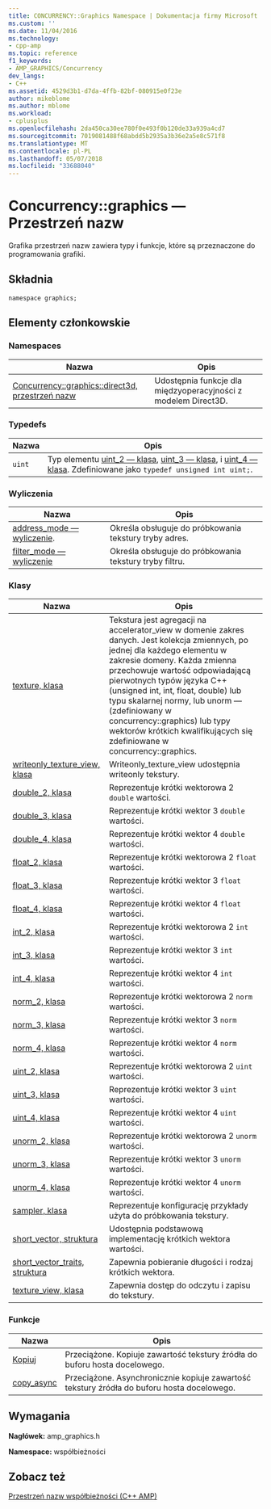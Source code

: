 ```yaml
---
title: CONCURRENCY::Graphics Namespace | Dokumentacja firmy Microsoft
ms.custom: ''
ms.date: 11/04/2016
ms.technology:
- cpp-amp
ms.topic: reference
f1_keywords:
- AMP_GRAPHICS/Concurrency
dev_langs:
- C++
ms.assetid: 4529d3b1-d7da-4ffb-82bf-080915e0f23e
author: mikeblome
ms.author: mblome
ms.workload:
- cplusplus
ms.openlocfilehash: 2da450ca30ee780f0e493f0b120de33a939a4cd7
ms.sourcegitcommit: 7019081488f68abdd5b2935a3b36e2a5e8c571f8
ms.translationtype: MT
ms.contentlocale: pl-PL
ms.lasthandoff: 05/07/2018
ms.locfileid: "33688040"
---
```

# <a name="concurrencygraphics-namespace"></a>Concurrency::graphics — Przestrzeń nazw
Grafika przestrzeń nazw zawiera typy i funkcje, które są przeznaczone do programowania grafiki.  
  
## <a name="syntax"></a>Składnia  
  
```  
namespace graphics;  
```  
  
## <a name="members"></a>Elementy członkowskie  
  
### <a name="namespaces"></a>Namespaces  
  
|Nazwa|Opis|  
|----------|-----------------|  
|[Concurrency::graphics::direct3d, przestrzeń nazw](concurrency-graphics-direct3d-namespace.md)|Udostępnia funkcje dla międzyoperacyjności z modelem Direct3D.|  
  
### <a name="typedefs"></a>Typedefs  
  
|Nazwa|Opis|  
|----------|-----------------|  
|`uint`|Typ elementu [uint_2 — klasa](uint-2-class.md), [uint_3 — klasa](uint-3-class.md), i [uint_4 — klasa](uint-4-class.md). Zdefiniowane jako `typedef unsigned int uint;`.|  
  
### <a name="enumerations"></a>Wyliczenia  
  
|Nazwa|Opis|  
|----------|-----------------|  
|[address_mode — wyliczenie](concurrency-graphics-namespace-enums.md#address_mode).|Określa obsługuje do próbkowania tekstury tryby adres.|  
|[filter_mode — wyliczenie](concurrency-graphics-namespace-enums.md#filter_mode)|Określa obsługuje do próbkowania tekstury tryby filtru.|  
  
### <a name="classes"></a>Klasy  
  
|Nazwa|Opis|  
|----------|-----------------|  
|[texture, klasa](texture-class.md)|Tekstura jest agregacji na accelerator_view w domenie zakres danych. Jest kolekcja zmiennych, po jednej dla każdego elementu w zakresie domeny. Każda zmienna przechowuje wartość odpowiadającą pierwotnych typów języka C++ (unsigned int, int, float, double) lub typu skalarnej normy, lub unorm — (zdefiniowany w concurrency::graphics) lub typy wektorów krótkich kwalifikujących się zdefiniowane w concurrency::graphics.|  
|[writeonly_texture_view, klasa](writeonly-texture-view-class.md)|Writeonly_texture_view udostępnia writeonly tekstury.|  
|[double_2, klasa](double-2-class.md)|Reprezentuje krótki wektorowa 2 `double` wartości.|  
|[double_3, klasa](double-3-class.md)|Reprezentuje krótki wektor 3 `double` wartości.|  
|[double_4, klasa](double-4-class.md)|Reprezentuje krótki wektor 4 `double` wartości.|  
|[float_2, klasa](float-2-class.md)|Reprezentuje krótki wektorowa 2 `float` wartości.|  
|[float_3, klasa](float-3-class.md)|Reprezentuje krótki wektor 3 `float` wartości.|  
|[float_4, klasa](float-4-class.md)|Reprezentuje krótki wektor 4 `float` wartości.|  
|[int_2, klasa](int-2-class.md)|Reprezentuje krótki wektorowa 2 `int` wartości.|  
|[int_3, klasa](int-3-class.md)|Reprezentuje krótki wektor 3 `int` wartości.|  
|[int_4, klasa](int-4-class.md)|Reprezentuje krótki wektor 4 `int` wartości.|  
|[norm_2, klasa](norm-2-class.md)|Reprezentuje krótki wektorowa 2 `norm` wartości.|  
|[norm_3, klasa](norm-3-class.md)|Reprezentuje krótki wektor 3 `norm` wartości.|  
|[norm_4, klasa](norm-4-class.md)|Reprezentuje krótki wektor 4 `norm` wartości.|  
|[uint_2, klasa](uint-2-class.md)|Reprezentuje krótki wektorowa 2 `uint` wartości.|  
|[uint_3, klasa](uint-3-class.md)|Reprezentuje krótki wektor 3 `uint` wartości.|  
|[uint_4, klasa](uint-4-class.md)|Reprezentuje krótki wektor 4 `uint` wartości.|  
|[unorm_2, klasa](unorm-2-class.md)|Reprezentuje krótki wektorowa 2 `unorm` wartości.|  
|[unorm_3, klasa](unorm-3-class.md)|Reprezentuje krótki wektor 3 `unorm` wartości.|  
|[unorm_4, klasa](unorm-4-class.md)|Reprezentuje krótki wektor 4 `unorm` wartości.|  
|[sampler, klasa](sampler-class.md)|Reprezentuje konfigurację przykłady użyta do próbkowania tekstury.|  
|[short_vector, struktura](short-vector-structure.md)|Udostępnia podstawową implementację krótkich wektora wartości.|  
|[short_vector_traits, struktura](short-vector-traits-structure.md)|Zapewnia pobieranie długości i rodzaj krótkich wektora.|  
|[texture_view, klasa](texture-view-class.md)|Zapewnia dostęp do odczytu i zapisu do tekstury.|  
  
### <a name="functions"></a>Funkcje  
  
|Nazwa|Opis|  
|----------|-----------------|  
|[Kopiuj](concurrency-graphics-namespace-functions.md#copy)|Przeciążone. Kopiuje zawartość tekstury źródła do buforu hosta docelowego.|  
|[copy_async](concurrency-graphics-namespace-functions.md#copy_async)|Przeciążone. Asynchronicznie kopiuje zawartość tekstury źródła do buforu hosta docelowego.|  
  
## <a name="requirements"></a>Wymagania  
 **Nagłówek:** amp_graphics.h  
  
 **Namespace:** współbieżności  
  
## <a name="see-also"></a>Zobacz też  
 [Przestrzeń nazw współbieżności (C++ AMP)](concurrency-namespace-cpp-amp.md)
